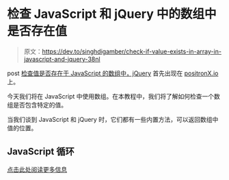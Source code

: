 # 检查 JavaScript 和 jQuery 中的数组中是否存在值

> 原文：<https://dev.to/singhdigamber/check-if-value-exists-in-array-in-javascript-and-jquery-38nl>

post [检查值是否存在于 JavaScript 的数组中，jQuery](https://www.positronx.io/chekc-if-value-exists-array-javascript-jquery/) 首先出现在 [positronX.io](https://www.positronx.io) 上。

今天我们将在 JavaScript 中使用数组。在本教程中，我们将了解如何检查一个数组是否包含特定的值。

当我们谈到 JavaScript 和 jQuery 时，它们都有一些内置方法，可以返回数组中值的位置。

## JavaScript 循环

[点击此处阅读更多信息](https://www.positronx.io/chekc-if-value-exists-array-javascript-jquery/)